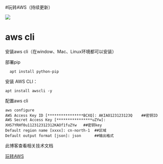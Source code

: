 
#玩转AWS（持续更新）


![](https://i.imgur.com/423J0uJ.png)




# aws cli 


安装aws cli（在window、Mac、Linux环境都可以安装）
    
部署pip

      apt install python-pip

安装 AWS CLI：

    apt install awscli -y

配置aws cli

    aws configure
    AWS Access Key ID [****************BCXQ]: AKIAO123123123Q    ##密钥ID
    AWS Secret Access Key [****************uZYw]: XHS7YRHf0u112312312312KAOf1fuZYw   ##密钥key
    Default region name [xxxx]: cn-north-1  ##区域
    Default output format [json]: json      ##输出格式
 

此博客查看相关技术文档

[玩转AWS](https://www.cnblogs.com/syaving/p/8649729.html/)




